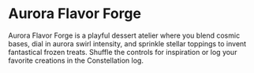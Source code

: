 # Aurora Flavor Forge

Aurora Flavor Forge is a playful dessert atelier where you blend cosmic bases, dial in aurora swirl intensity, and sprinkle stellar toppings to invent fantastical frozen treats. Shuffle the controls for inspiration or log your favorite creations in the Constellation log.
